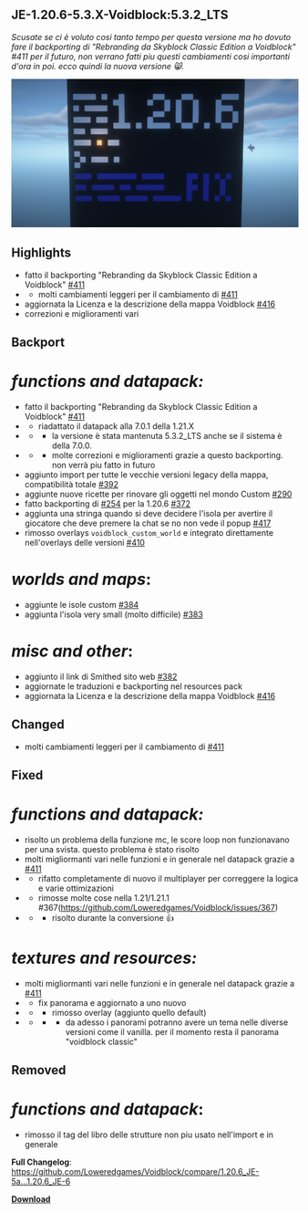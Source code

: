 ## JE-1.20.6-5.3.X-Voidblock:5.3.2_LTS

_Scusate se ci è voluto cosi tanto tempo per questa versione ma ho dovuto fare il backporting di "Rebranding da Skyblock Classic Edition a Voidblock" #411 per il futuro, non verrano fatti piu questi cambiamenti cosi importanti d'ora in poi. ecco quindi la nuova versione 😸._

![Aggiornamento di Manutenzione](images/posts/Voidblock/LTS_latest.png)

## Highlights

- fatto il backporting "Rebranding da Skyblock Classic Edition a Voidblock" [#411](https://github.com/Loweredgames/Voidblock/pull/411)
- - molti cambiamenti leggeri per il cambiamento di [#411](https://github.com/Loweredgames/Voidblock/pull/411)
- aggiornata la Licenza e la descrizione della mappa Voidblock [#416](https://github.com/Loweredgames/Voidblock/issues/416)
- correzioni e miglioramenti vari

## Backport

# _functions and datapack:_

- fatto il backporting "Rebranding da Skyblock Classic Edition a Voidblock" [#411](https://github.com/Loweredgames/Voidblock/pull/411)
- - riadattato il datapack alla 7.0.1 della 1.21.X
- - - la versione è stata mantenuta 5.3.2_LTS anche se il sistema è della 7.0.0.
- - - molte correzioni e miglioramenti grazie a questo backporting. non verrà piu fatto in futuro
- aggiunto import per tutte le vecchie versioni legacy della mappa, compatibilità totale [#392](https://github.com/Loweredgames/Voidblock/issues/392)
- aggiunte nuove ricette per rinovare gli oggetti nel mondo Custom [#290](https://github.com/Loweredgames/Voidblock/pull/290)
- fatto backporting di [#254](https://github.com/Loweredgames/Voidblock/issues/254) per la 1.20.6 [#372](https://github.com/Loweredgames/Voidblock/issues/372)
- aggiunta una stringa quando si deve decidere l'isola per avertire il giocatore che deve premere la chat se no non vede il popup [#417](https://github.com/Loweredgames/Voidblock/issues/417)
- rimosso overlays ```voidblock_custom_world``` e integrato direttamente nell'overlays delle versioni [#410](https://github.com/Loweredgames/Voidblock/issues/410)

# _worlds and maps_:

- aggiunte le isole custom [#384](https://github.com/Loweredgames/Voidblock/pull/384)
- aggiunta l'isola very small (molto difficile) [#383](https://github.com/Loweredgames/Voidblock/issues/383)

# _misc and other_:

- aggiunto il link di Smithed sito web [#382](https://github.com/Loweredgames/Voidblock/issues/382)
- aggiornate le traduzioni e backporting nel resources pack
- aggiornata la Licenza e la descrizione della mappa Voidblock [#416](https://github.com/Loweredgames/Voidblock/issues/416)

## Changed

- molti cambiamenti leggeri per il cambiamento di [#411](https://github.com/Loweredgames/Voidblock/pull/411)

## Fixed

# _functions and datapack:_

- risolto un problema della funzione mc, le score loop non funzionavano per una svista. questo problema è stato risolto
- molti migliormanti vari nelle funzioni e in generale nel datapack grazie a [#411](https://github.com/Loweredgames/Voidblock/pull/411)
- - rifatto completamente di nuovo il multiplayer per correggere la logica e varie ottimizazioni
- - rimosse molte cose nella 1.21/1.21.1 #367(https://github.com/Loweredgames/Voidblock/issues/367)
- - - risolto durante la conversione 👍

# _textures and resources:_

- molti migliormanti vari nelle funzioni e in generale nel datapack grazie a [#411](https://github.com/Loweredgames/Voidblock/pull/411)
- - fix panorama e aggiornato a uno nuovo
- - - rimosso overlay (aggiunto quello default)
- - - - da adesso i panorami potranno avere un tema nelle diverse versioni come il vanilla. per il momento resta il panorama "voidblock classic"

## Removed

# _functions and datapack_:

- rimosso il tag del libro delle strutture non piu usato nell'import e in generale

**Full Changelog**: https://github.com/Loweredgames/Voidblock/compare/1.20.6_JE-5a...1.20.6_JE-6

[**Download**](https://github.com/Loweredgames/Voidblock/releases/tag/1.20.6_JE-6)